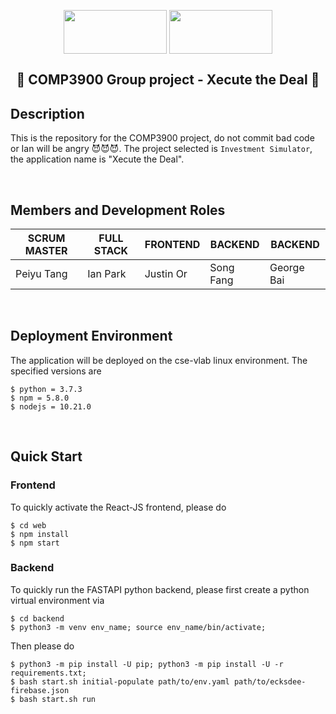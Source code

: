 <p align="center">
   <img src="https://raw.githubusercontent.com/unsw-cse-capstone-project/capstone-project-comp3900-f13a-ecksdee/master/web/src/logo.svg?token=AHIETN3VKVIIITLJ6UWZA6S7VURPS" width="165" height="70" align="center"> 
   <img src="https://www.unsw.edu.au/sites/all/themes/mobileunswcorporate/logo.png" width="165" height="70" align="center">
 </p>

<h2 align="center"> 🤣 COMP3900 Group project - Xecute the Deal 🤣 </h2> 

## Description
This is the repository for the COMP3900 project, do not commit bad code or Ian will be angry 😈😈😈. The project selected is `Investment Simulator`, the application name is "Xecute the Deal". 

<br/>

## Members and Development Roles


| SCRUM MASTER | FULL STACK | FRONTEND  | BACKEND   | BACKEND    |
|--------------|------------|-----------|-----------|------------|
| Peiyu Tang   |  Ian Park  | Justin Or | Song Fang | George Bai |


<br/>

## Deployment Environment
The application will be deployed on the cse-vlab linux environment. The specified versions are
```
$ python = 3.7.3
$ npm = 5.8.0
$ nodejs = 10.21.0
```
<br/>

## Quick Start
### Frontend
To quickly activate the React-JS frontend, please do
```
$ cd web
$ npm install
$ npm start
```
### Backend
To quickly run the FASTAPI python backend, please first create a python virtual environment via 
```
$ cd backend
$ python3 -m venv env_name; source env_name/bin/activate;
```
Then please do
```
$ python3 -m pip install -U pip; python3 -m pip install -U -r requirements.txt; 
$ bash start.sh initial-populate path/to/env.yaml path/to/ecksdee-firebase.json
$ bash start.sh run
```
